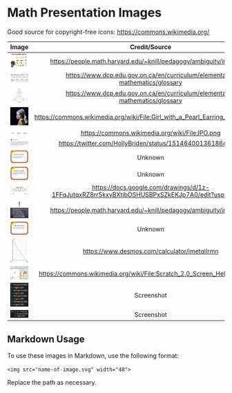 # Math Presentation Images

Good source for copyright-free icons: https://commons.wikimedia.org/

| Image | Credit/Source |
|:---:|:---:|
| [<img src="cherry.jpeg" width="75">](cherry.jpeg) | https://people.math.harvard.edu/~knill/pedagogy/ambiguity/index.html |
| [<img src="equations_flowchart.svg" width="75">](equations_flowchart.svg) | https://www.dcp.edu.gov.on.ca/en/curriculum/elementary-mathematics/glossary |
| [<img src="flowchart_coding.svg" width="75">](flowchart_coding.svg) | https://www.dcp.edu.gov.on.ca/en/curriculum/elementary-mathematics/glossary |
| [<img src="Girl_with_a_Pearl_Earring_(pixelated).jpg" width="75">](Girl_with_a_Pearl_Earring_(pixelated).jpg) | https://commons.wikimedia.org/wiki/File:Girl_with_a_Pearl_Earring_(pixelated).jpg |
| [<img src="IPO.png" width="75">](IPO.png) | https://commons.wikimedia.org/wiki/File:IPO.png |
| [<img src="Math-is-hard.png" width="75">](Math-is-hard.png) | https://twitter.com/HollyBriden/status/1514640013618647041 |
| [<img src="Measurement-challenge-A.png" width="75">](Measurement-challenge-A.png) | Unknown |
| [<img src="Measurement-challenge-B.png" width="75">](Measurement-challenge-B.png) | Unknown |
| [<img src="Python-Range(5).png" width="75">](Python-Range(5).png) | https://docs.google.com/drawings/d/1z-1FFqJutqxRZ8rr5kxyBXtjbOSHUSBPxSZkEKJp7A0/edit?usp=sharing |
! [<img src="pemdas.jpg" width="75">](pemdas.jpg) | https://people.math.harvard.edu/~knill/pedagogy/ambiguity/index.html |
| [<img src="right-triangle-challenge.png" width="75">](right-triangle-challenge.png) | Unknown |
| [<img src="right-triangle.png" width="75">](right-triangle.png) | <https://www.desmos.com/calculator/imetqilrmn> |
| [<img src="Scratch_2.0_Screen_Hello_World.png" width="75">](Scratch_2.0_Screen_Hello_World.png) | https://commons.wikimedia.org/wiki/File:Scratch_2.0_Screen_Hello_World.png |
| [<img src="turtle-square-1.png" width="75">](turtle-square-1.png) | Screenshot |
| [<img src="turtle-square-2.png" width="75">](turtle-square-2.png) | Screenshot |

## Markdown Usage

To use these images in Markdown, use the following format:

`<img src="name-of-image.svg" width="48">`

Replace the path as necessary.
